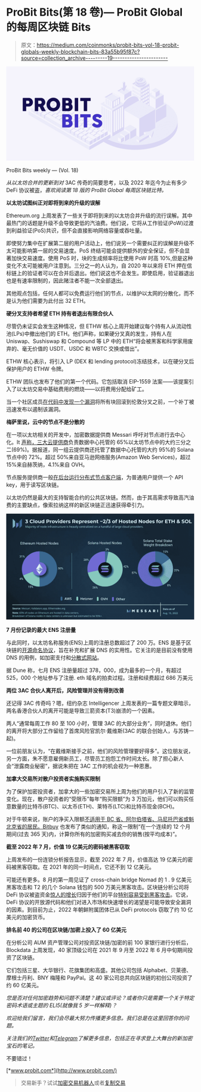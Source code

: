 # ProBit Bits(第 18 卷)— ProBit Global 的每周区块链 Bits

> 原文：<https://medium.com/coinmonks/probit-bits-vol-18-probit-globals-weekly-blockchain-bits-83a55b95f87c?source=collection_archive---------19----------------------->

![](img/d018032ac3ddd97612c78e2e2b9eebb9.png)

ProBit Bits weekly — (Vol. 18)

*从以太坊合并的更新到对* 3AC 传奇的简要思考，以及 2022 年迄今为止有多少 DeFi 协议被盗，*喜欢阅读第 18 版的 ProBit Global 每周区块链比特。*

**以太坊试图纠正对即将到来的升级的误解**

Ethereum.org 上周发表了一些关于即将到来的以太坊合并升级的流行误解。其中最热门的话题是升级不会导致更低的汽油费。他们说，它将从工作验证(PoW)过渡到利益验证(PoS)共识，但不会直接影响网络容量或吞吐量。

即使努力集中在扩展第二层的用户活动上，他们说另一个需要纠正的误解是升级不太可能影响第一层的交易速度。PoS 终结可能会提供额外的安全保证，但不会显著加快交易速度。使用 PoS 时，块的生成频率将比使用 PoW 时高 10%,但是这种变化不太可能被用户注意到。三分之一的人认为，自 2020 年以来将 ETH 押在信标链上的验证者可以在合并后退出。他们说这也不会发生。即使启用，验证器退出也是有速率限制的，因此赌注者不能一次全部退出。

其他观点包括，任何人都可以免费运行他们的节点，以维护以太网的分散化，而不是认为他们需要为此付出 32 ETH。

**硬分叉支持者希望 ETH 持有者退出有限合伙人**

尽管仍未证实会发生这种情况，但 ETHW 核心上周开始建议每个持有人从流动性池(LPs)中撤出他们的 ETH。他们声称，如果硬分叉真的发生，持有人在 Uniswap、Sushiswap 和 Compound 等 LP 中的 ETH“将会被黑客和科学家用废弃的、毫无价值的 USDT、USDC 和 WBTC 交换或借出”。

ETHW 核心表示，将引入 LP (DEX 和 lending protocol)冻结技术，以在硬分叉后保护用户的 ETHW 令牌。

ETHW 团队也发布了他们的第一个代码。它包括取消 EIP-1559 法案——该提案引入了以太坊交易中基础费用的燃烧——以将费用分配给矿工。

当一个社区成员[在代码中发现一个漏洞](https://twitter.com/z_j_s/status/1558966983932014592?s=21&t=tqzRQXMgzjvpRrx_vQxlmQ)将所有块回滚到伦敦分叉之前，一个补丁被迅速发布以遏制该漏洞。

**梅萨里说，云中的节点不是分散的**

在一项以太坊相关的开发中，加密数据提供商 Messari 呼吁对节点进行去中心化。It [声称，三大云提供商](https://twitter.com/MessariCrypto/status/1560068983390318594)负责数据中心托管的 65%以太坊节点中的大约三分之二(69%)。据报道，同一组云提供商还托管了数据中心托管的大约 95%的 Solana 节点中的 72%。超过 50%来自亚马逊网络服务(Amazon Web Services)，超过 15%来自赫茨纳，4.1%来自 OVH。

节点服务提供商一般[在后台运行分布式节点客户端](https://ethereum.org/en/developers/docs/nodes-and-clients/nodes-as-a-service/)，为普通用户提供一个 API key，用于读写区块链。

以太坊仍然是最大的支持智能合约的公共区块链。然而，由于其高需求导致高汽油费的主要缺点，像索拉纳这样的新区块链正迅速获得牵引力。

![](img/2ce703ea06b75efdf0584af279b68203.png)

**7 月份记录的最大 ENS 注册量**

与此同时，以太坊名称服务(ENS)上周的注册总数超过了 200 万。ENS 是基于区块链的[开源命名协议](/the-ethereum-name-service/how-dns-tld-owners-can-get-involved-in-ens-1a2e187de567)，旨在补充和扩展 DNS 的实用性。它关注的是目前没有使用 DNS 的用例，如加密支付和[分散式网站](/the-ethereum-name-service/all-the-ways-you-can-surf-the-decentralized-web-today-bf8e7a42fa27)。

据 Dune 称，七月 ENS 注册量超过 378，000，成为最多的一个月，有超过 525，000 个地址参与了注册. eth 域名的拍卖过程。注册和续费超过 686 万美元

**两位 3AC 合伙人离开后，风险管理并没有得到改善**

还记得 3AC 传奇吗？嗯，纽约杂志 Intelligencer 上周发表的一篇专题文章暗示，两名香港合伙人的离开可能是导致三箭资本(T3)崩溃的一个因素。

两人“通常每周工作 80 至 100 小时，管理 3AC 的大部分业务”，同时退休。他们的离开将大部分工作留给了首席风险官凯尔·戴维斯(3AC 的联合创始人，与苏铸一起)。

一位前朋友认为，“在戴维斯接手之前，他们的风险管理要好得多”。这位朋友说，另一方面，朱不愿意雇佣新员工，尽管员工抱怨工作时间太长。除了担心新人会“泄露商业秘密”，据说朱把在 3AC 工作的机会视为一种恩惠。

**加拿大交易所对散户投资者实施购买限制**

为了保护加密投资者，加拿大的一些加密交易所上周为他们的用户引入了新的监管变化。现在，散户投资者的“受限币”每年“购买限额”为 3 万加元，他们可以购买任意数量的比特币(BTC)、以太币(ETH)、莱特币(LTC)和比特币现金(BCH)。

对于牛顿来说，账户的净买入限额[不适用于 BC 省、阿尔伯塔省、马尼托巴省或魁北克省的居民。Bitbuy](https://help.newton.co/hc/en-us/articles/8216687424915-What-are-these-new-regulatory-changes-August-2022-) 也发布了类似的通知，称这一限制“在一个连续的 12 个月期间(过去 365 天)内，计算你所有的加密购买减去你的销售(按平均成本)”。

**截至 2022 年 7 月，价值 19 亿美元的密码被黑客窃取**

上周发布的一份连锁分析报告显示，截至 2022 年 7 月，价值高达 19 亿美元的密码被黑客窃取。在 2021 年的同一时间点，它还不到 12 亿美元。

可能还有更多。8 月的第一周见证了 cross-chain bridge Nomad 的 1 . 9 亿美元黑客攻击和 T2 的几个 Solana 钱包的 500 万美元黑客攻击。区块链分析公司将 DeFi 协议被盗资金[惊人的增长](https://blog.chainalysis.com/reports/chainalysis-web3-report-preview-safety-compliance-defi/)归因于他们的平台[特别容易受到黑客攻击](https://blog.chainalysis.com/reports/2022-defi-hacks/)。它说，DeFi 协议的开放源代码和他们对进入市场和快速增长的渴望是可能导致安全漏洞的因素。到目前为止，2022 年朝鲜附属团体已从 DeFi protocols 窃取了约 10 亿美元的加密货币。

**排名前 40 的公司在区块链/加密上投入了 60 亿美元**

在分析公司 AUM 资产管理公司对投资区块链/加密的前 100 家银行进行分析后，Blockdata 上周发现，40 家顶级公司在 2021 年 9 月至 2022 年 6 月中旬期间投资了区块链。

它们包括三星、大华银行、花旗集团和高盛。其他公司包括 Alphabet、贝莱德、摩根士丹利、BNY 梅隆和 PayPal。这 40 家公司总共向区块链的初创公司投资了约 60 亿美元。

*您是否对任何加密趋势和问题不清楚？建议或评论？或者你只是需要一个关于特定密码术语或主题的 ELI5(就像我 5 岁一样解释)？*

*欢迎给我们留言，我们会尽最大努力传播更多信息。我们总是在这里回答你的问题。*

*关注我们的*[*Twitter*](https://twitter.com/ProBit_Exchange/)*和*[*Telegram*](https://t.me/ProBitGlobalOfficial)*了解更多信息，包括正在寻求登上大舞台的新加密宝石的笔记。*

不要错过！

[*www.probit.com*](http://www.probit.com/)

> 交易新手？试试[加密交易机器人](/coinmonks/crypto-trading-bot-c2ffce8acb2a)或者[复制交易](/coinmonks/top-10-crypto-copy-trading-platforms-for-beginners-d0c37c7d698c)